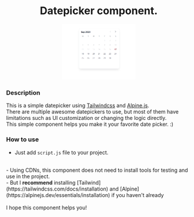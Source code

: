 <h1 align="center">
Datepicker component.
</h1>

<div align="center">
  <img src="./src/assets/picture/datepicker.png" alt="Markdownify" width="200"></a>
</div>

### Description

This is a simple datepicker using [Tailwindcss](https://tailwindcss.com/) and [Alpine.js](https://alpinejs.dev/).
<br>
There are multiple awesome datepickers to use, but most of them have limitations such as UI customization or changing the logic directly.
<br>
This simple component helps you make it your favorite date picker. :)
### How to use

- Just add `script.js` file to your project.
<br>
- Using CDNs, this component does not need to install tools for testing and use in the project.
<br>
- But I <b>recommend</b> installing [Tailwind](https://tailwindcss.com/docs/installation) and [Alpine](https://alpinejs.dev/essentials/installation) if you haven't already
<br>
<br>
I hope this component helps you!
